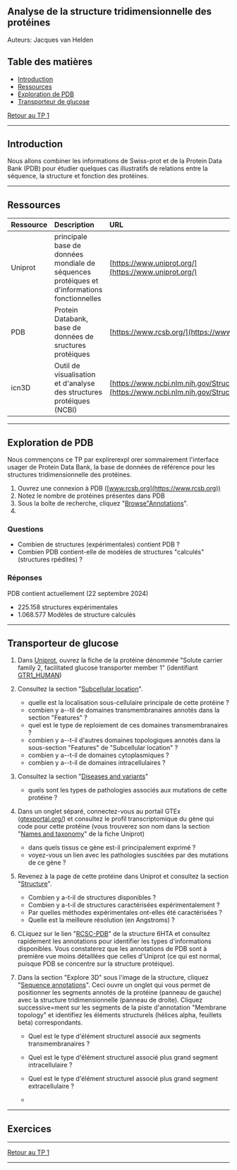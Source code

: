 ## Analyse de la structure tridimensionnelle des protéines

Auteurs: Jacques van Helden

## Table des matières

- [Introduction](#introduction)
- [Ressources](#ressources)
- [Exploration de PDB](#exploration-de-pdb)
- [Transporteur de glucose](#transporteur-de-glucose)


[Retour au TP 1](TP1_tuto-exo.md)

----------------------------------------------------------------

## Introduction

Nous allons combiner les informations de Swiss-prot et de la Protein Data Bank (PDB) pour étudier quelques cas illustratifs de relations entre la séquence, la structure et fonction des protéines. 



----------------------------------------------------------------


## Ressources

| Ressource | Description | URL |
|:---------------|:-------------------------------------------|:--------------------------------|
| Uniprot | principale base de données mondiale de séquences protéiques et d'informations fonctionnelles | [https://www.uniprot.org/](https://www.uniprot.org/) |
| PDB | Protein Databank, base de données de sructures protéiques | [https://www.rcsb.org/](https://www.rcsb.org/) |
| icn3D | Outil de visualisation et d'analyse des structures protéiques (NCBI) | [https://www.ncbi.nlm.nih.gov/Structure/icn3d/](https://www.ncbi.nlm.nih.gov/Structure/icn3d/) |


----------------------------------------------------------------


## Exploration de PDB

Nous commençons ce TP par explirerexpl orer sommairement l'interface usager de Protein Data Bank, la base de données de référence pour les structures tridimensionnelle des protéines. 

1. Ouvrez une connexion à PDB ([www.rcsb.org](https://www.rcsb.org))
2. Notez le nombre de protéines présentes dans PDB
3. Sous la boîte de recherche, cliquez "[Browse"Annotations](https://www.rcsb.org/search/browse)". 
4. 


### Questions

- Combien de structures (expérimentales) contient PDB ?
- Combien PDB contient-elle de modèles de structures "calculés" (structures rpédites) ?


### Réponses

PDB contient actuellement (22 septembre 2024) 
- 225.158 structures expérimentales
- 1.068.577 Modèles de structure calculés


----------------------------------------------------------------

## Transporteur de glucose

1. Dans [Uniprot](https://www.uniprot.org/), ouvrez la fiche de la protéine dénommée "Solute carrier family 2, facilitated glucose transporter member 1" (identifiant [GTR1_HUMAN](https://www.uniprot.org/uniprotkb/P11166))

2. Consultez la section "[Subcellular location](https://www.uniprot.org/uniprotkb/P11166/entry#subcellular_location)". 

    - quelle est la localisation sous-cellulaire principale de cette protéine ?
    - combien y a--til de domaines transmembranaires annotés dans la section "Features" ?
    - quel est le type de reploiement de ces domaines transmembranaires ?
    - combien y a--t-il d'autres domaines topologiques annotés dans la sous-section "Features" de "Subcellular location" ?
    - combien y a--t-il de domaines cytoplasmiques ?
    - combien y a--t-il de domaines intracellulaires ?

3. Consultez la section "[Diseases and variants](https://www.uniprot.org/uniprotkb/P11166/entry#disease_variants)"

    - quels sont les types de pathologies associés aux mutations de cette protéine ?

4. Dans un onglet séparé, connectez-vous au portail GTEx ([gtexportal.org/](https://gtexportal.org/)) et consultez le profil transcriptomique du gène qui code pour cette protéine (vous trouverez son nom dans la section "[Names and taxonomy](https://www.uniprot.org/uniprotkb/P11166/entry#names_and_taxonomy)" de la fiche Uniprot)

    - dans quels tissus ce gène est-il principalement exprimé ?
    - voyez-vous un lien avec les pathologies suscitées par des mutations de ce gène ?

5. Revenez à la page de cette protéine dans Uniprot et consultez la section "[Structure](https://www.uniprot.org/uniprotkb/P11166/entry#structure)". 

    - Combien y a-t-il de structures disponibles ? 
    - Combien y a-t-il de structures caractérisées expérimentalement ? 
    - Par quelles méthodes expérimentales ont-elles été caractérisées ?
    - Quelle est la meilleure résolution (en Angstroms) ?
    

6. CLiquez sur le lien "[RCSC-PDB](https://www.rcsb.org/structure/6THA)" de la structure 6HTA et consultez rapidement les annotations pour identifier les types d'informations disponibles. Vous constaterez que les annotations de PDB sont à première vue moins détaillées que celles d'Uniprot (ce qui est normal, puisque PDB se concentre sur la structure protéique). 

7. Dans la section "Explore 3D" sous l'image de la structure, cliquez "[Sequence annotations](https://www.rcsb.org/3d-sequence/6THA?assemblyId=1)". Ceci ouvre un onglet qui vous permet de positionner les segments annotés de la protéine (panneau de gauche) avec la structure tridimensionnelle (panneau de droite). Cliquez successive=ment sur les segments de la piste d'annotation "Membrane topology" et identifiez les éléments structurels (hélices alpha, feuillets beta) correspondants. 

    - Quel est le type d'élément structurel associé aux segments transmembranaires ?
    - Quel est le type d'élément structurel associé plus grand segment intracellulaire ?
    - Quel est le type d'élément structurel associé plus grand segment extracellulaire ?


    

    - 


    

----------------------------------------------------------------

## Exercices

----------------------------------------------------------------

[Retour au TP 1](TP1_tuto-exo.md)

----------------------------------------------------------------
